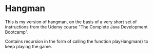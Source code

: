 # Hangman
This is my version of hangman, on the basis of a very short set of instructions from the Udemy course "The Complete Java Development Bootcamp".

Contains recursion in the form of calling the function playHangman() to keep playing the game.

